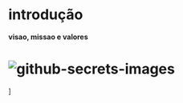 # introdução
**visao, missao e valores**
# ![github-secrets-images](https://github.com/JoaoPedro077/info/assets/144141484/cd0fdc54-9e6c-4642-a44f-865cfdbf88a5)
]
